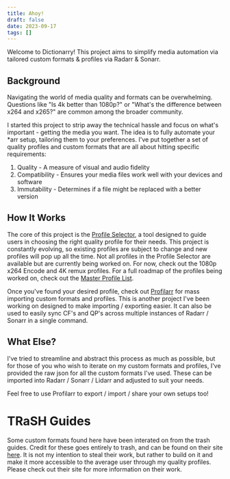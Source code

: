 ```yaml
---
title: Ahoy!
draft: false
date: 2023-09-17
tags: []
---
```


Welcome to Dictionarry! This project aims to simplify media automation via tailored custom formats & profiles via Radarr & Sonarr.

## Background

Navigating the world of media quality and formats can be overwhelming. Questions like "Is 4k better than 1080p?" or "What's the difference between x264 and x265?" are common among the broader community.

I started this project to strip away the technical hassle and focus on what's important - getting the media you want. The idea is to fully automate your \*arr setup, tailoring them to your preferences. I've put together a set of quality profiles and custom formats that are all about hitting specific requirements:

1. Quality - A measure of visual and audio fidelity
2. Compatibility - Ensures your media files work well with your devices and software
3. Immutability - Determines if a file might be replaced with a better version

## How It Works

The core of this project is the [Profile Selector](https://selectarr.pages.dev/), a tool designed to guide users in choosing the right quality profile for their needs. This project is constantly evolving, so existing profiles are subject to change and new profiles will pop up all the time. Not all profiles in the Profile Selector are available but are currently being worked on. For now, check out the 1080p x264 Encode and 4K remux profiles. For a full roadmap of the profiles being worked on, check out the [Master Profile List](Profiles/Home.md).

Once you've found your desired profile, check out [Profilarr](./Wiki/Importing%20Profiles%20&%20Custom%20Formats.md) for mass importing custom formats and profiles. This is another project I've been working on designed to make importing / exporting easier. It can also be used to easily sync CF's and QP's across multiple instances of Radarr / Sonarr in a single command.

## What Else?

I've tried to streamline and abstract this process as much as possible, but for those of you who wish to iterate on my custom formats and profiles, I've provided the raw json for all the custom formats I've used. These can be imported into Radarr / Sonarr / Lidarr and adjusted to suit your needs.

Feel free to use Profilarr to export / import / share your own setups too!

# TRaSH Guides

Some custom formats found here have been interated on from the trash guides. Credit for these goes entirely to trash, and can be found on their site [here](https://trash-guides.info/). It is not my intention to steal their work, but rather to build on it and make it more accessible to the average user through my quality profiles. Please check out their site for more information on their work.
